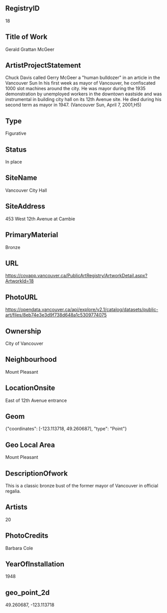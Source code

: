 ## ﻿RegistryID
18

## Title of Work
Gerald Grattan McGeer

## ArtistProjectStatement
Chuck Davis called Gerry McGeer a "human bulldozer" in an article in the Vancouver Sun In his first week as mayor of Vancouver, he confiscated 1000 slot machines around the city. He was mayor during the 1935 demonstration by unemployed workers in the downtown eastside and was instrumental in building city hall on its 12th Avenue site. He died during his second term as mayor in 1947. (Vancouver Sun, April 7, 2001,H5)

## Type
Figurative

## Status
In place

## SiteName
Vancouver City Hall

## SiteAddress
453 West 12th Avenue at Cambie

## PrimaryMaterial
Bronze

## URL
https://covapp.vancouver.ca/PublicArtRegistry/ArtworkDetail.aspx?ArtworkId=18

## PhotoURL
https://opendata.vancouver.ca/api/explore/v2.1/catalog/datasets/public-art/files/8eb74e3e3d9f738d648a1c5309774075

## Ownership
City of Vancouver

## Neighbourhood
Mount Pleasant

## LocationOnsite
East of 12th Avenue entrance

## Geom
{"coordinates": [-123.113718, 49.260687], "type": "Point"}

## Geo Local Area
Mount Pleasant

## DescriptionOfwork
This is a classic bronze bust of the former mayor of Vancouver in official regalia.

## Artists
20

## PhotoCredits
Barbara Cole

## YearOfInstallation
1948

## geo_point_2d
49.260687, -123.113718

